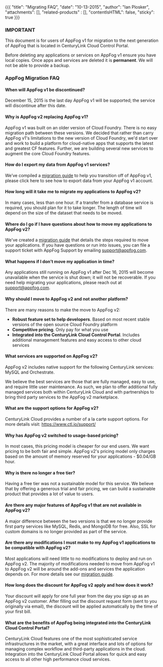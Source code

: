 {{{
  "title": "Migrating FAQ",
  "date": "10-13-2015",
  "author": "Ian Plosker",
  "attachments": [],
  "related-products" : [],
  "contentIsHTML": false,
  "sticky": true
}}}

### IMPORTANT

This document is for users of AppFog v1 for migration to the next generation of AppFog that is located in CenturyLink Cloud Control Portal.

Before deleting any applications or services on AppFog v1 ensure you have local copies. Once apps and services are deleted it is **permanent**. We will not be able to provide a backup.

### AppFog Migration FAQ

#### When will AppFog v1 be discontinued?

December 15, 2015 is the last day AppFog v1 will be supported; the service will discontinue after this date.

####  Why is AppFog v2 replacing AppFog v1? 

AppFog v1 was built on an older version of Cloud Foundry. There is no easy migration path between these versions. We decided that rather than carry AppFog v1's limitations to the new version of Cloud Foundry, we'd start over and work to build a platform for cloud-native apps that supports the latest and greatest CF features. Further, we are building several new services to augment the core Cloud Foundry features. 

#### How do I export my data from AppFog v1 services?
        
We’ve compiled a [migration guide](https://www.ctl.io/knowledge-base/appfog/legacy-version-1/appfog-version-1-docs/#migration-guides) to help you transition off of AppFog v1, please click here to see how to export data from your AppFog v1 account.

#### How long will it take me to migrate my applications to AppFog v2?

In many cases, less than one hour. If a transfer from a database service is required, you should plan for it to take longer. The length of time will depend on the size of the dataset that needs to be  moved.

#### Where do I go if I have questions about how to move my applications to AppFog v2? 

We've created a [migration guide](https://www.ctl.io/knowledge-base/appfog/legacy-version-1/appfog-version-1-docs/#migration-guides) that details the steps required to move your applications.  If you have questions or run into issues, you can file a support ticket with AppFog Support by emailing [support@appfog.com](mailto:support@appfog.com).

#### What happens if I don’t move my application in time?
        
Any applications still running on AppFog v1 after Dec 16, 2015 will become unavailable when the service is shut down; it will not be recoverable. If you need help migrating your applications, please reach out at [support@appfog.com](mailto:support@appfog.com).

#### Why should I move to AppFog v2 and not another platform?

There are many reasons to make the move to AppFog v2:

- **Robust feature set to help developers**. Based on most recent stable versions of the open source Cloud Foundry platform
- **Competitive pricing**. Only pay for what you use
- **Integrated into the CenturyLink Cloud Control Portal**. Includes additional management features and easy access to other cloud services

#### What services are supported on AppFog v2?

AppFog v2 includes native support for the following CenturyLink services: MySQL and Orchestrate. 

We believe the best services are those that are fully managed, easy to use, and require little user maintenance. As such, we plan to offer additional fully managed services both within CenturyLink Cloud and with partnerships to bring third party services to the AppFog v2 marketplace.

#### What are the support options for AppFog v2?

CenturyLink Cloud provides a number of a la carte support options.  For more details visit: https://www.ctl.io/support/

#### Why has AppFog v2 switched to usage-based pricing? 

In most cases, this pricing model is cheaper for our end users. We want pricing to be both fair and simple. AppFog v2's pricing model only charges based on the amount of memory reserved for your applications - $0.04/GB hour. 

#### Why is there no longer a free tier?

Having a free tier was not a sustainable model for this service. We believe that by offering a generous trial and fair pricing, we can build a sustainable product that provides a lot of value to users.

#### Are there any major features of AppFog v1 that are not available in AppFog v2?

A major difference between the two versions is that we no longer provide first party services like MySQL, Redis, and MongoDB for free. Also, SSL for custom domains is no longer provided as part of the service. 

#### Are there any modifications I must make to my AppFog v1 applications to be compatible with AppFog v2?

Most applications will need little to no modifications to deploy and run on AppFog v2. The majority of modifications needed to move from AppFog v1 to AppFog v2 will be around the add-ons and services the application depends on.  For more details see our [migration guide](https://www.ctl.io/knowledge-base/appfog/legacy-version-1/appfog-version-1-docs/#migration-guides).

#### How long does the discount for AppFog v2 apply and how does it work?

Your discount will apply for one full year from the day you sign up as an AppFog v2 customer. After filling out the discount request form (sent to you originally via email), the discount will be applied automatically by the time of your first bill.

#### What are the benefits of AppFog being integrated into the CenturyLink Cloud Control Portal?

CenturyLink Cloud features one of the most sophisticated service infrastructures in the market, with a great interface and lots of options for managing complex workflow and third-party applications in the cloud. Integration into the CenturyLink Cloud Portal allows for quick and easy access to all other high performance cloud services.
